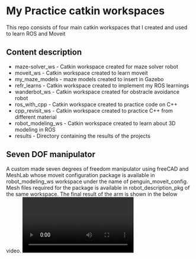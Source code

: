 # My Practice catkin workspaces
This repo consists of four main catkin workspaces that I created and used to learn ROS and Moveit
## Content description
* maze-solver_ws - Catkin workspace created for maze solver robot
* moveit_ws - Catkin workspace created to learn moveit
* my_maze_models - maze models created to insert in Gazebo
* refr_learns - Catkin workspace created to implement my ROS learnings
* wanderbot_ws - Catkin workspace created for obstracle avoidance robot
* ros_with_cpp - Catkin workspace created to practice code on C++
* cpp_revisit_ws - Catkin workspace created to practice C++ from different material
* robot_modeling_ws - Catkin workspace created to learn about 3D modeling in ROS
* results - Directory containing the results of the projects
## Seven DOF manipulator
A custom made seven degrees of freedom manipulator using freeCAD and MeshLab whose moveit configuration package is available in robot_modeling_ws workspace under the name of penguin_moveit_config. Mesh files required for the package is available in robot_description_pkg of the same workspace.
The final result of the arm is shown in the below video.
![watch the video](./results/manipulator.mp4)
